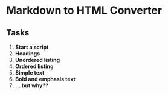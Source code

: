# Markdown to HTML Converter


## Tasks
1. **Start a script**
2. **Headings** 
3. **Unordered listing**
4. **Ordered listing**
5. **Simple text**
6. **Bold and emphasis text**
7. **... but why??**

